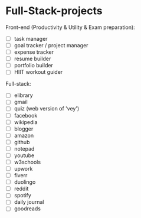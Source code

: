 # Full-Stack-projects

Front-end (Productivity & Utility & Exam preparation):
- [ ] task manager
- [ ] goal tracker / project manager
- [ ] expense tracker
- [ ] resume builder
- [ ] portfolio builder
- [ ] HIIT workout guider

Full-stack:
- [ ] elibrary
- [ ] gmail
- [ ] quiz (web version of 'vey')
- [ ] facebook
- [ ] wikipedia
- [ ] blogger
- [ ] amazon
- [ ] github
- [ ] notepad
- [ ] youtube
- [ ] w3schools
- [ ] upwork
- [ ] fiverr
- [ ] duolingo
- [ ] reddit
- [ ] spotify
- [ ] daily journal
- [ ] goodreads
